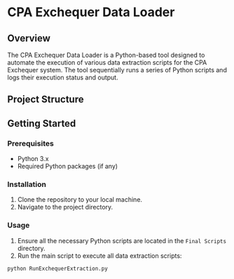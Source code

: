 # CPA Exchequer Data Loader

## Overview

The CPA Exchequer Data Loader is a Python-based tool designed to automate the execution of various data extraction scripts for the CPA Exchequer system. The tool sequentially runs a series of Python scripts and logs their execution status and output.

## Project Structure

## Getting Started

### Prerequisites

- Python 3.x
- Required Python packages (if any)

### Installation

1. Clone the repository to your local machine.
2. Navigate to the project directory.

### Usage

1. Ensure all the necessary Python scripts are located in the `Final Scripts` directory.
2. Run the main script to execute all data extraction scripts:

```sh
python RunExchequerExtraction.py